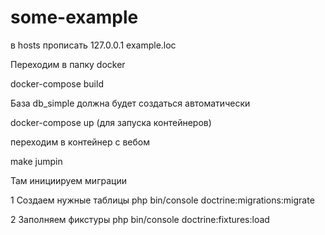 # some-example
в hosts прописать 
127.0.0.1 example.loc

Переходим в папку docker 

docker-compose build

База db_simple должна будет создаться автоматически

docker-compose up (для запуска контейнеров)

переходим в контейнер с вебом 

make jumpin

Там инициируем миграции

1 Создаем нужные таблицы 
   php bin/console doctrine:migrations:migrate
   
2 Заполняем фикстуры
    php bin/console doctrine:fixtures:load
    
    
  

